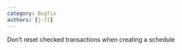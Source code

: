 ```yaml
---
category: Bugfix
authors: [j-f1]
---
```


Don’t reset checked transactions when creating a schedule

